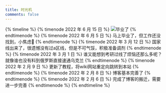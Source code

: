 ```yaml
---
title: 时光机
comments: false
---
```


{% timeline %}
{% timenode 2022 年 6 月 15 日 %}
![毕业了](https://oneindex-serverless-riceneeder.vercel.app/%E5%85%B6%E4%BB%96/%E6%AF%95%E4%B8%9A%E7%85%A7/DSC_7838.webp)
{% endtimenode %}
{% timenode 2022 年 6 月 5 日 %}
马上毕业了，但工作还没找到，小焦虑💩
{% endtimenode %}
{% timenode 2022 年 3 月 12 日 %}
国家线出来了，很遗憾没有过a区线，但是不可气馁，积极准备调剂
{% endtimenode %}
{% timenode 2022 年 3 月 1 日 %}
谁又能想到考研过线了烦恼还那么多呢？就像谁也没有料到俄罗斯直接速通乌克兰
{% endtimenode %}
{% timenode 2022 年 2 月 9 日 %}
更新了教程，将wiki网站重定向跳转到本站
{% endtimenode %}
{% timenode 2022 年 2 月 8 日 %}
博客基本完善了
{% endtimenode %}
{% timenode 2022 年 2 月 6 日 %}
完成了博客的搬迁，需要进一步完善
{% endtimenode %}
{% endtimeline %}
